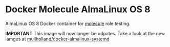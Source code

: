# Docker Molecule AlmaLinux OS 8

AlmaLinux OS 8 Docker container for [molecule](https://molecule.readthedocs.io/en/latest/) role testing.

**IMPORTANT** This image will now longer be udpates. Take a look at the new iamges at [mullholland/docker-almalinux-systemd](https://github.com/mullholland/docker-almalinux-systemd)